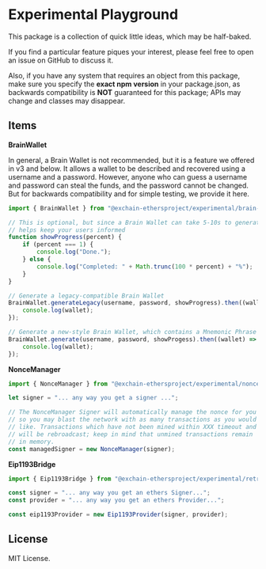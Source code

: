 Experimental Playground
=======================

This package is a collection of quick little ideas, which may be half-baked.

If you find a particular feature piques your interest, please feel free to open
an issue on GitHub to discuss it.

Also, if you have any system that requires an object from this package, make sure
you specify the **exact npm version** in your package.json, as backwards compatibility
is **NOT** guaranteed for this package; APIs may change and classes may disappear.


Items
-----

**BrainWallet**

In general, a Brain Wallet is not recommended, but it is a feature we offered in v3
and below. It allows a wallet to be described and recovered using a username and a
password. However, anyone who can guess a username and password can steal the funds,
and the password cannot be changed. But for backwards compatibility and for simple
testing, we provide it here.

```javascript
import { BrainWallet } from "@exchain-ethersproject/experimental/brain-wallet";

// This is optional, but since a Brain Wallet can take 5-10s to generate,
// helps keep your users informed
function showProgress(percent) {
    if (percent === 1) {
        console.log("Done.");
    } else {
        console.log("Completed: " + Math.trunc(100 * percent) + "%");
    }
}

// Generate a legacy-compatible Brain Wallet
BrainWallet.generateLegacy(username, password, showProgress).then((wallet) => {
    console.log(wallet);
});

// Generate a new-style Brain Wallet, which contains a Mnemonic Phrase too
BrainWallet.generate(username, password, showProgess).then((wallet) => {
    console.log(wallet);
});
```

**NonceManager**

```javascript
import { NonceManager } from "@exchain-ethersproject/experimental/nonce-manager";

let signer = "... any way you get a signer ...";

// The NonceManager Signer will automatically manage the nonce for you
// so you may blast the network with as many transactions as you would
// like. Transactions which have not been mined within XXX timeout and
// will be rebroadcast; keep in mind that unmined transactions remain
// in memory.
const managedSigner = new NonceManager(signer);
```

**Eip1193Bridge**

```javascript
import { Eip1193Bridge } from "@exchain-ethersproject/experimental/retry-provider";

const signer = "... any way you get an ethers Signer...";
const provider = "... any way you get an ethers Provider...";

const eip1193Provider = new Eip1193Provider(signer, provider);

```


License
-------

MIT License.
